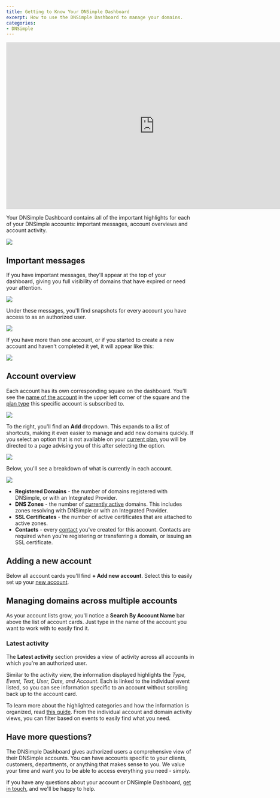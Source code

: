 ```yaml
---
title: Getting to Know Your DNSimple Dashboard
excerpt: How to use the DNSimple Dashboard to manage your domains.
categories:
- DNSimple
---
```


<iframe width="791" height="445" src="https://www.youtube.com/embed/TAJ8R12hLrI" title="" frameborder="0" allow="accelerometer; autoplay; clipboard-write; encrypted-media; gyroscope; picture-in-picture; web-share" allowfullscreen></iframe>

Your DNSimple Dashboard contains all of the important highlights for each of your DNSimple accounts: important messages, account overviews and account activity.

![](/files/dashboard-account-cards.png)

## Important messages

If you have important messages, they'll appear at the top of your dashboard, giving you full visibility of domains that have expired or need your attention.

![](/files/dashboard-important-reminder.png)

Under these messages, you'll find snapshots for every account you have access to as an authorized user. 

![](/files/dashboard-account-card.png)

If you have more than one account, or if you started to create a new account and haven't completed it yet, it will appear like this:

![](/files/dashboard-multiple-account-card.png)

## Account overview

Each account has its own corresponding square on the dashboard. You'll see the [name of the account](/articles/changing-account-information/#changing-other-account-data) in the upper left corner of the square and the [plan type](/articles/changing-account-information/#changing-other-account-data) this specific account is subscribed to. 

![](/files/dashboard-account-name.png)

To the right, you'll find an **Add** dropdown. This expands to a list of shortcuts, making it even easier to manage and add new domains quickly. If you select an option that is not available on your [current plan](/articles/dnsimple-plans), you will be directed to a page advising you of this after selecting the option.

![](/files/dashboard-card-add-dropdown.png)

Below, you'll see a breakdown of what is currently in each account.

![](/files/dashboard-account-card-category.png)

- **Registered Domains** - the number of domains registered with DNSimple, or with an Integrated Provider. 
- **DNS Zones** - the number of [currently active](/articles/managing-integrated-zones/) domains. This includes zones resolving with DNSimple or with an Integrated Provider.  
- **SSL Certificates** - the number of active certificates that are attached to active zones.
- **Contacts** - every [contact](/articles/contact-management/) you've created for this account. Contacts are required when you're registering or transferring a domain, or issuing an SSL certificate.  

## Adding a new account 

Below all account cards you'll find **+ Add new account**. Select this to easily set up your [new account](/articles/account-creation/). 

## Managing domains across multiple accounts 

As your account lists grow, you'll notice a **Search By Account Name** bar above the list of account cards. Just type in the name of the account you want to work with to easily find it.

### Latest activity

The **Latest activity** section provides a view of activity across all accounts in which you're an authorized user.

Similar to the activity view, the information displayed highlights the *Type, Event, Text, User, Date, and Account*. Each is linked to the individual event listed, so you can see information specific to an account without scrolling back up to the account card.

To learn more about the highlighted categories and how the information is organized, read [this guide](/articles/activity-tracking/#activity-tracking-at-the-account-level). From the individual account and domain activity views, you can filter based on events to easily find what you need. 

## Have more questions? 

The DNSimple Dashboard gives authorized users a comprehensive view of their DNSimple accounts. You can have accounts specific to your clients, customers, departments, or anything that makes sense to you. We value your time and want you to be able to access everything you need - simply.

If you have any questions about your account or DNSimple Dashboard, [get in touch](https://dnsimple.com/feedback), and we'll be happy to help.
